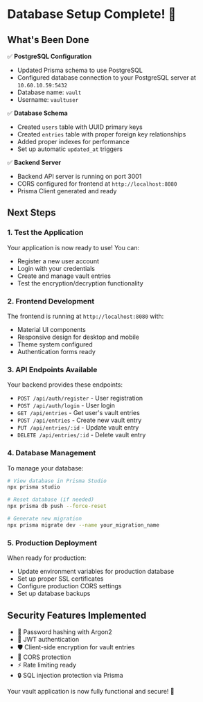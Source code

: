 # Database Setup Complete! 🎉

## What's Been Done

✅ **PostgreSQL Configuration**
- Updated Prisma schema to use PostgreSQL
- Configured database connection to your PostgreSQL server at `10.60.10.59:5432`
- Database name: `vault`
- Username: `vaultuser`

✅ **Database Schema**
- Created `users` table with UUID primary keys
- Created `entries` table with proper foreign key relationships
- Added proper indexes for performance
- Set up automatic `updated_at` triggers

✅ **Backend Server**
- Backend API server is running on port 3001
- CORS configured for frontend at `http://localhost:8080`
- Prisma Client generated and ready

## Next Steps

### 1. Test the Application
Your application is now ready to use! You can:
- Register a new user account
- Login with your credentials
- Create and manage vault entries
- Test the encryption/decryption functionality

### 2. Frontend Development
The frontend is running at `http://localhost:8080` with:
- Material UI components
- Responsive design for desktop and mobile
- Theme system configured
- Authentication forms ready

### 3. API Endpoints Available
Your backend provides these endpoints:
- `POST /api/auth/register` - User registration
- `POST /api/auth/login` - User login
- `GET /api/entries` - Get user's vault entries
- `POST /api/entries` - Create new vault entry
- `PUT /api/entries/:id` - Update vault entry
- `DELETE /api/entries/:id` - Delete vault entry

### 4. Database Management
To manage your database:
```bash
# View database in Prisma Studio
npx prisma studio

# Reset database (if needed)
npx prisma db push --force-reset

# Generate new migration
npx prisma migrate dev --name your_migration_name
```

### 5. Production Deployment
When ready for production:
- Update environment variables for production database
- Set up proper SSL certificates
- Configure production CORS settings
- Set up database backups

## Security Features Implemented
- 🔐 Password hashing with Argon2
- 🔑 JWT authentication
- 🛡️ Client-side encryption for vault entries
- 🚫 CORS protection
- ⚡ Rate limiting ready
- 🔒 SQL injection protection via Prisma

Your vault application is now fully functional and secure! 🚀
